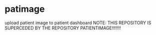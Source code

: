# patimage
upload patient image to patient dashboard NOTE: THIS REPOSITORY IS SUPERCEDED BY THE REPOSITORY PATIENTIMAGE!!!!!!!

